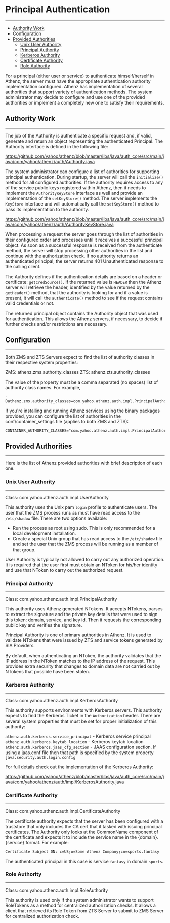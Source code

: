 # Principal Authentication
--------------------------

* [Authority Work](#authority-work)
* [Configuration](#configuration)
* [Provided Authorities](#provided-authorities)
    * [Unix User Authority](#unix-user-authority)
    * [Principal Authority](#principal-authority)
    * [Kerberos Authority](#kerberos-authority)
    * [Certificate Authority](#certificate-authority)
    * [Role Authority](#role-authority)
    
For a principal (either user or service) to authenticate himself/herself
in Athenz, the server must have the appropriate authentication authority
implementation configured. Athenz has implementation of several authorities
that support variety of authentication methods. The system administrator
may decide to configure and use one of the provided authorities or
implement a completely new one to satisfy their requirements.

## Authority Work
-----------------

The job of the Authority is authenticate a specific request and, if valid,
generate and return an object representing the authenticated Principal.
The Authority interface is defined in the following file:

https://github.com/yahoo/athenz/blob/master/libs/java/auth_core/src/main/java/com/yahoo/athenz/auth/Authority.java

The system administrator can configure a list of authorities for
supporting principal authentication. During startup, the server will
call the `initialize()` method for all configured authorities. If
the authority requires access to any of the service public keys
registered within Athenz, then it needs to implement the `AuthorityKeyStore`
interface as well and provide an implementation of the `setKeyStore()` method.
The server implements the `KeyStore` interface and will automatically call
the `setKeyStore()` method to pass its implementation to the authority.


https://github.com/yahoo/athenz/blob/master/libs/java/auth_core/src/main/java/com/yahoo/athenz/auth/AuthorityKeyStore.java

When processing a request the server goes through the list of authorities in their
configured order and processes until it receives a successful principal
object. As soon as a successful response is received from the authenticate
method, the server will stop processing other authorities in the list
and continue with the authorization check. If no authority returns an
authenticated principal, the server returns 401 Unauthenticated response
to the calling client.

The Authority defines if the authentication details are based on a header
or certificate: `getCredSource()`. If the returned value is `HEADER` then
the Athenz server will retrieve the header, identified by the value
returned by the `getHeader()` method, that the authority is looking
for and if a value is present, it will call the `authenticate()`
method to see if the request contains valid credentials or not.

The returned principal object contains the Authority object that was
used for authentication. This allows the Athenz servers, if necessary,
to decide if further checks and/or restrictions are necessary.

## Configuration
----------------

Both ZMS and ZTS Servers expect to find the list of authority classes
in their respective system properties:

ZMS: athenz.zms.authority_classes
ZTS: athenz.zts.authority_classes

The value of the property must be a comma separated (no spaces) list
of authority class names. For example,

```
-Dathenz.zms.authority_classes=com.yahoo.athenz.auth.impl.PrincipalAuthority,com.yahoo.athenz.auth.impl.UserAuthority
```

If you're installing and running Athenz services using the binary
packages provided, you can configure the list of authorities in the
conf/container_settings file (applies to both ZMS and ZTS):

```
CONTAINER_AUTHORITY_CLASSES="com.yahoo.athenz.auth.impl.PrincipalAuthority,com.yahoo.athenz.auth.impl.UserAuthority"
```

## Provided Authorities
-----------------------

Here is the list of Athenz provided authorities with brief description
of each one.

### Unix User Authority
-----------------------

Class: com.yahoo.athenz.auth.impl.UserAuthority

This authority uses the Unix pam `login` profile to authenticate users.
The user that the ZMS process runs as must have read access
to the `/etc/shadow` file. There are two options available:

* Run the process as root using sudo. This is only recommended for a local
  development installation.
* Create a special Unix group that has read access to the `/etc/shadow` file
  and set the user that the ZMS process will be running as a member of that
  group.

User Authority is typically not allowed to carry out any authorized
operation. It is required that the user first must obtain an NToken
for his/her identity and use that NToken to carry out the authorized
request.

### Principal Authority
-----------------------

Class: com.yahoo.athenz.auth.impl.PrincipalAuthority

This authority uses Athenz generated NTokens. It accepts NTokens, parses
to extract the signature and the private key details that were used
to sign this token: domain, service, and key id. Then it requests the
corresponding public key and verifies the signature.

Principal Authority is one of primary authorities in Athenz. It is
used to validate NTokens that were issued by ZTS and service tokens
generated by SIA Providers.

By default, when authenticating an NToken, the authority validates
that the IP address in the NToken matches to the IP address of the request.
This provides extra security that changes to domain data are not
carried out by NTokens that possible have been stolen.

### Kerberos Authority
----------------------

Class: com.yahoo.athenz.auth.impl.KerberosAuthority

This authority supports environments with Kerberos servers. This authority
expects to find the Kerberos Ticket in the `Authorization` header.
There are several system properties that must be set for
proper initialization of this authority:

`athenz.auth.kerberos.service_principal` - Kerberos service principal
`athenz.auth.kerberos.keytab_location` - Kerberos keytab location
`athenz.auth.kerberos.jaas_cfg_section` - JAAS configuration section. If
    using a jaas.conf file then that path is specified by the system
    property `java.security.auth.login.config`

For full details check out the implementation of the Kerberos Authority:

https://github.com/yahoo/athenz/blob/master/libs/java/auth_core/src/main/java/com/yahoo/athenz/auth/impl/KerberosAuthority.java

### Certificate Authority
-------------------------

Class: com.yahoo.athenz.auth.impl.CertificateAuthority

The certificate authority expects that the server has been configured
with a truststore that only includes the CA cert that it tasked with
issuing principal certificates. The Authority only looks at the
CommonName component of the certificate and expects it to include
the service name in the {domain}.{service} format. For example:

```
Certificate Subject DN: c=US;o=Some Athenz Company;cn=sports.fantasy
```

The authenticated principal in this case is service `fantasy` in domain
`sports`.

### Role Authority
------------------

Class: com.yahoo.athenz.auth.impl.RoleAuthority

This authority is used only if the system administrator wants to
support RoleTokens as a method for centralized authorization
checks. It allows a client that retrieved its Role Token from
ZTS Server to submit to ZMS Server for centralized authorization
check.
